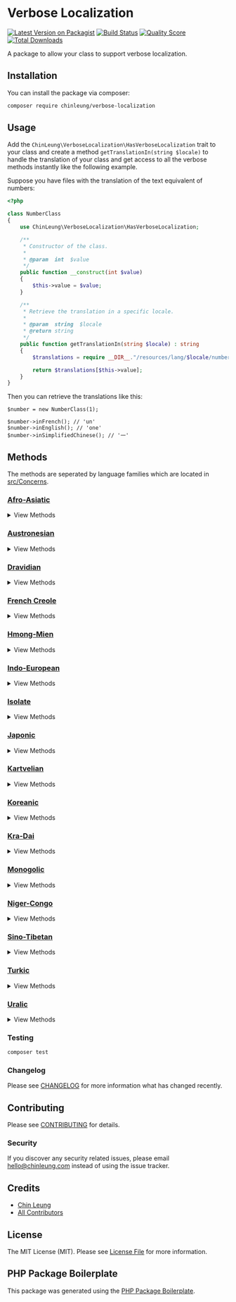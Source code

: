 # Verbose Localization

[![Latest Version on Packagist](https://img.shields.io/packagist/v/chinleung/verbose-localization.svg?style=flat-square)](https://packagist.org/packages/chinleung/verbose-localization)
[![Build Status](https://img.shields.io/travis/chinleung/verbose-localization/master.svg?style=flat-square)](https://travis-ci.org/chinleung/verbose-localization)
[![Quality Score](https://img.shields.io/scrutinizer/g/chinleung/verbose-localization.svg?style=flat-square)](https://scrutinizer-ci.com/g/chinleung/verbose-localization)
[![Total Downloads](https://img.shields.io/packagist/dt/chinleung/verbose-localization.svg?style=flat-square)](https://packagist.org/packages/chinleung/verbose-localization)

A package to allow your class to support verbose localization.

## Installation

You can install the package via composer:

```bash
composer require chinleung/verbose-localization
```

## Usage

Add the `ChinLeung\VerboseLocalization\HasVerboseLocalization` trait to your class and create a method `getTranslationIn(string $locale)` to handle the translation of your class and get access to all the verbose methods instantly like the following example.

Suppose you have files with the translation of the text equivalent of numbers:

``` php
<?php

class NumberClass
{
    use ChinLeung\VerboseLocalization\HasVerboseLocalization;

    /**
     * Constructor of the class.
     *
     * @param  int  $value
     */
    public function __construct(int $value)
    {
        $this->value = $value;
    }

    /**
     * Retrieve the translation in a specific locale.
     *
     * @param  string  $locale
     * @return string
     */
    public function getTranslationIn(string $locale) : string
    {
        $translations = require __DIR__."/resources/lang/$locale/numbers.php";

        return $translations[$this->value];
    }
}
```

Then you can retrieve the translations like this:

```
$number = new NumberClass(1);

$number->inFrench(); // 'un'
$number->inEnglish(); // 'one'
$number->inSimplifiedChinese(); // '一'
```

## Methods

The methods are seperated by language families which are located in [src/Concerns](https://github.com/chinleung/verbose-localization/tree/master/src/Concerns).

### [Afro-Asiatic](https://github.com/chinleung/verbose-localization/tree/master/src/Concerns/HasAfroAsiaticVerboseMethods.php)

<details>
<summary>View Methods</summary>

* inAmharic
* inArabic
* inHausa
* inHebrew
* inMaltese
* inSomali
</details>

### [Austronesian](https://github.com/chinleung/verbose-localization/tree/master/src/Concerns/HasAustronesianVerboseMethods.php)

<details>
<summary>View Methods</summary>

* inCebuano
* inFilipino
* inHawaiian
* inJavanese
* inKhmer
* inMalagasy
* inMalay
</details>

### [Dravidian](https://github.com/chinleung/verbose-localization/tree/master/src/Concerns/HasDravidianVerboseMethods.php)

<details>
<summary>View Methods</summary>

* inKannada
* inMalayalam
* inTamil
* inTelugu
</details>

### [French Creole](https://github.com/chinleung/verbose-localization/tree/master/src/Concerns/HasFrenchCreoleVerboseMethods.php)

<details>
<summary>View Methods</summary>

* inHaitianCreole
</details>

### [Hmong-Mien](https://github.com/chinleung/verbose-localization/tree/master/src/Concerns/HasHmongMienVerboseMethods.php)

<details>
<summary>View Methods</summary>

* inHmong
</details>

### [Indo-European](https://github.com/chinleung/verbose-localization/tree/master/src/Concerns/HasIndoEuropeanVerboseMethods.php)

<details>
<summary>View Methods</summary>
    
* inAlbanian
* inArmenian
* inGreek

#### [Balto-Slavic](https://github.com/chinleung/verbose-localization/tree/master/src/Concerns/HasBaltoSlavicVerboseMethods.php)

<details>
<summary>View Methods</summary>
    
* inBelarusian
* inBosnian
* inBulgarian
* inCroatian
* inCzech
* inLatvian
* inLithuanian
* inMacedonian
* inPolish
* inRussian
* inSerbian
* inSlovak
* inSlovenian
* inUkrainian
</details>

#### [Celtic](https://github.com/chinleung/verbose-localization/tree/master/src/Concerns/HasCelticVerboseMethods.php)

<details>
<summary>View Methods</summary>
    
* inIrish
* inScotsGaelic
* inWelsh
</details>

#### [Germanic](https://github.com/chinleung/verbose-localization/tree/master/src/Concerns/HasGermanicVerboseMethods.php)

<details>
<summary>View Methods</summary>
    
* inAfrikaans
* inDanish
* inDutch
* inEnglish
* inFrisian
* inGerman
* inIcelandic
* inLuxembourgish
* inNorwegian
* inSwedish
* inYiddish
</details>

#### [Indo-Iranian](https://github.com/chinleung/verbose-localization/tree/master/src/Concerns/HasIndoIranianVerboseMethods.php)

<details>
<summary>View Methods</summary>
    
* inBengali
* inGujarati
* inHindi
* inKurmanjiKurdish
* inMarathi
* inNepali
* inPashto
* inPersian
* inPunjabi
* inSindhi
* inSinhala
* inTajik
* inUrdu
</details>

#### [Italic](https://github.com/chinleung/verbose-localization/tree/master/src/Concerns/HasItalicVerboseMethods.php)

<details>
<summary>View Methods</summary>
    
* inCatalan
* inCorsican
* inFrench
* inGalician
* inItalian
* inLatin
* inPortuguese
* inRomanian
* inSpanish
</details>

</details>

### [Isolate](https://github.com/chinleung/verbose-localization/tree/master/src/Concerns/HasIsolateVerboseMethods.php)

<details>
<summary>View Methods</summary>

* inBasque
* inEsperanto
</details>

### [Japonic](https://github.com/chinleung/verbose-localization/tree/master/src/Concerns/HasJaponicVerboseMethods.php)

<details>
<summary>View Methods</summary>

* inJapanese
</details>

### [Kartvelian](https://github.com/chinleung/verbose-localization/tree/master/src/Concerns/HasKartvelianVerboseMethods.php)

<details>
<summary>View Methods</summary>

* inGeorgian
</details>

### [Koreanic](https://github.com/chinleung/verbose-localization/tree/master/src/Concerns/HasKoreanicVerboseMethods.php)

<details>
<summary>View Methods</summary>

* inKorean
</details>

### [Kra-Dai](https://github.com/chinleung/verbose-localization/tree/master/src/Concerns/HasKraDaiVerboseMethods.php)

<details>
<summary>View Methods</summary>

* inLao
* inThai
</details>

### [Monogolic](https://github.com/chinleung/verbose-localization/tree/master/src/Concerns/HasMonogolicVerboseMethods.php)

<details>
<summary>View Methods</summary>

* Mongolian
</details>

### [Niger-Congo](https://github.com/chinleung/verbose-localization/tree/master/src/Concerns/HasNigerCongoVerboseMethods.php)

<details>
<summary>View Methods</summary>

* inChewa
* inChichewa
* inIgbo
* inSesotho
* inShona
* inSwahili
* inXhosa
* inYoruba
* inZulu
</details>

### [Sino-Tibetan](https://github.com/chinleung/verbose-localization/tree/master/src/Concerns/HasSinoTibetanVerboseMethods.php)

<details>
<summary>View Methods</summary>

* inBurmeseMyanmar
* inSimplifiedChinese
* inTraditionalChinese
</details>

### [Turkic](https://github.com/chinleung/verbose-localization/tree/master/src/Concerns/HasTurkicVerboseMethods.php)

<details>
<summary>View Methods</summary>

* inAzerbaijani
* inKazakh
* inKyrgyz
* inTurkish
* inUzbek
</details>

### [Uralic](https://github.com/chinleung/verbose-localization/tree/master/src/Concerns/HasUralicVerboseMethods.php)

<details>
<summary>View Methods</summary>

* inEstonian
* inFinnish
* inHungarian
</details>

### Testing

``` bash
composer test
```

### Changelog

Please see [CHANGELOG](CHANGELOG.md) for more information what has changed recently.

## Contributing

Please see [CONTRIBUTING](CONTRIBUTING.md) for details.

### Security

If you discover any security related issues, please email hello@chinleung.com instead of using the issue tracker.

## Credits

- [Chin Leung](https://github.com/chinleung)
- [All Contributors](../../contributors)

## License

The MIT License (MIT). Please see [License File](LICENSE.md) for more information.

## PHP Package Boilerplate

This package was generated using the [PHP Package Boilerplate](https://laravelpackageboilerplate.com).
